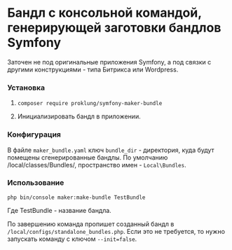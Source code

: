 # Бандл с консольной командой, генерирующей заготовки бандлов Symfony

Заточен не под оригинальные приложения Symfony, а под связки с другими конструкциями - типа Битрикса или Wordpress.

### Установка

1) `composer require proklung/symfony-maker-bundle`

2) Инициализировать бандл в приложении.

### Конфигурация

В файле `maker_bundle.yaml` ключ `bundle_dir` - директория, куда будут помещены сгенерированные бандлы.
По умолчанию /local/classes/Bundles/, пространство имен - `Local\Bundles`.

### Использование

`php bin/console maker:make-bundle TestBundle`

Где TestBundle - название бандла.

По завершению команда пропишет созданный бандл в `/local/configs/standalone_bundles.php`.
Если это не требуется, то нужно запускать команду с ключом `--init=false`. 

